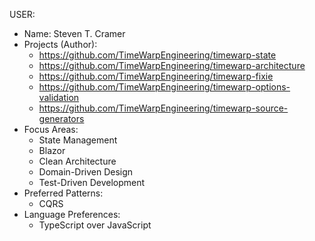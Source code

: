 USER:
- Name: Steven T. Cramer
- Projects (Author):
  - https://github.com/TimeWarpEngineering/timewarp-state
  - https://github.com/TimeWarpEngineering/timewarp-architecture
  - https://github.com/TimeWarpEngineering/timewarp-fixie
  - https://github.com/TimeWarpEngineering/timewarp-options-validation
  - https://github.com/TimeWarpEngineering/timewarp-source-generators
- Focus Areas:
  - State Management
  - Blazor
  - Clean Architecture
  - Domain-Driven Design
  - Test-Driven Development
- Preferred Patterns:
  - CQRS
- Language Preferences:
  - TypeScript over JavaScript